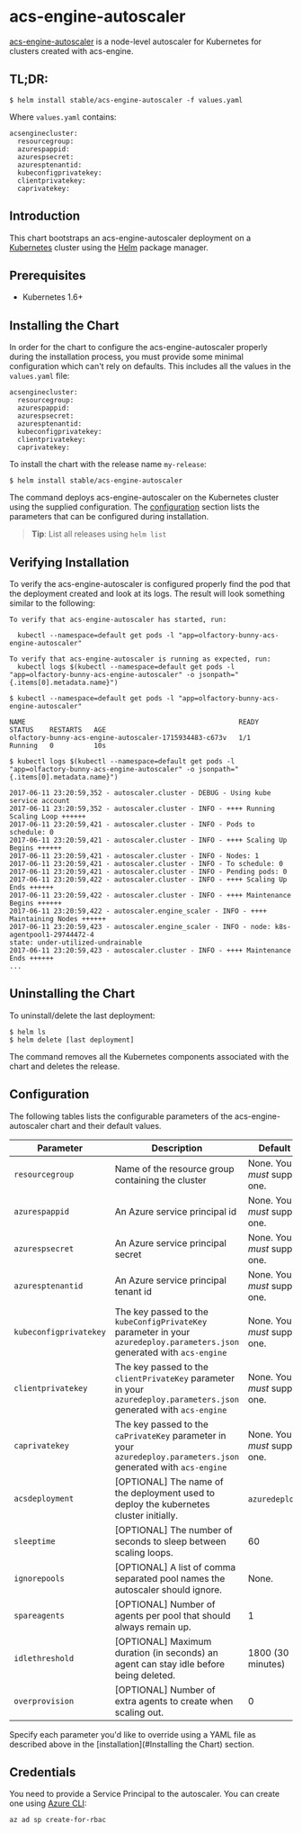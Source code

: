 # acs-engine-autoscaler

[acs-engine-autoscaler](https://github.com/wbuchwalter/Kubernetes-acs-engine-autoscaler) is a node-level autoscaler for Kubernetes for clusters created with acs-engine.

## TL;DR:

```console
$ helm install stable/acs-engine-autoscaler -f values.yaml
```
Where `values.yaml` contains:

```
acsenginecluster:
  resourcegroup:
  azurespappid:
  azurespsecret:
  azuresptenantid:
  kubeconfigprivatekey:
  clientprivatekey:
  caprivatekey:
```

## Introduction

This chart bootstraps an acs-engine-autoscaler deployment on a [Kubernetes](http://kubernetes.io) cluster using the [Helm](https://helm.sh) package manager.

## Prerequisites
  - Kubernetes 1.6+

## Installing the Chart

In order for the chart to configure the acs-engine-autoscaler properly during the installation process, you must provide some minimal configuration which can't rely on defaults. This includes all the values in the `values.yaml` file:

```
acsenginecluster:
  resourcegroup:
  azurespappid:
  azurespsecret:
  azuresptenantid:
  kubeconfigprivatekey:
  clientprivatekey:
  caprivatekey:
```

To install the chart with the release name `my-release`:

```console
$ helm install stable/acs-engine-autoscaler
```

The command deploys acs-engine-autoscaler on the Kubernetes cluster using the supplied configuration. The [configuration](#configuration) section lists the parameters that can be configured during installation.

> **Tip**: List all releases using `helm list`

## Verifying Installation

To verify the acs-engine-autoscaler is configured properly find the pod that the deployment created and look at its logs. The result will look something similar to the following:

```
To verify that acs-engine-autoscaler has started, run:

  kubectl --namespace=default get pods -l "app=olfactory-bunny-acs-engine-autoscaler"

To verify that acs-engine-autoscaler is running as expected, run:
  kubectl logs $(kubectl --namespace=default get pods -l "app=olfactory-bunny-acs-engine-autoscaler" -o jsonpath="{.items[0].metadata.name}")

$ kubectl --namespace=default get pods -l "app=olfactory-bunny-acs-engine-autoscaler"

NAME                                                     READY     STATUS    RESTARTS   AGE
olfactory-bunny-acs-engine-autoscaler-1715934483-c673v   1/1       Running   0          10s

$ kubectl logs $(kubectl --namespace=default get pods -l "app=olfactory-bunny-acs-engine-autoscaler" -o jsonpath="{.items[0].metadata.name}")

2017-06-11 23:20:59,352 - autoscaler.cluster - DEBUG - Using kube service account
2017-06-11 23:20:59,352 - autoscaler.cluster - INFO - ++++ Running Scaling Loop ++++++
2017-06-11 23:20:59,421 - autoscaler.cluster - INFO - Pods to schedule: 0
2017-06-11 23:20:59,421 - autoscaler.cluster - INFO - ++++ Scaling Up Begins ++++++
2017-06-11 23:20:59,421 - autoscaler.cluster - INFO - Nodes: 1
2017-06-11 23:20:59,421 - autoscaler.cluster - INFO - To schedule: 0
2017-06-11 23:20:59,421 - autoscaler.cluster - INFO - Pending pods: 0
2017-06-11 23:20:59,422 - autoscaler.cluster - INFO - ++++ Scaling Up Ends ++++++
2017-06-11 23:20:59,422 - autoscaler.cluster - INFO - ++++ Maintenance Begins ++++++
2017-06-11 23:20:59,422 - autoscaler.engine_scaler - INFO - ++++ Maintaining Nodes ++++++
2017-06-11 23:20:59,423 - autoscaler.engine_scaler - INFO - node: k8s-agentpool1-29744472-4                                                   state: under-utilized-undrainable
2017-06-11 23:20:59,423 - autoscaler.cluster - INFO - ++++ Maintenance Ends ++++++
...
```

## Uninstalling the Chart

To uninstall/delete the last deployment:

```console
$ helm ls
$ helm delete [last deployment]
```

The command removes all the Kubernetes components associated with the chart and deletes the release.

## Configuration

The following tables lists the configurable parameters of the acs-engine-autoscaler chart and their default values.

Parameter | Description | Default
--- | --- | ---
`resourcegroup`| Name of the resource group containing the cluster | None. You *must* supply one.
`azurespappid`| An Azure service principal id | None. You *must* supply one.
`azurespsecret`| An Azure service principal secret | None. You *must* supply one.
`azuresptenantid`| An Azure service principal tenant id | None. You *must* supply one.
`kubeconfigprivatekey`| The key passed to the `kubeConfigPrivateKey` parameter in your `azuredeploy.parameters.json` generated with `acs-engine` | None. You *must* supply one.
`clientprivatekey`| The key passed to the `clientPrivateKey` parameter in your `azuredeploy.parameters.json` generated with `acs-engine` | None. You *must* supply one.
`caprivatekey`| The key passed to the `caPrivateKey` parameter in your `azuredeploy.parameters.json` generated with `acs-engine` | None. You *must* supply one.
`acsdeployment`| [OPTIONAL] The name of the deployment used to deploy the kubernetes cluster initially. | `azuredeploy`.
`sleeptime`| [OPTIONAL] The number of seconds to sleep between scaling loops. | 60
`ignorepools`| [OPTIONAL] A list of comma separated pool names the autoscaler should ignore. | None.
`spareagents`| [OPTIONAL] Number of agents per pool that should always remain up. | 1
`idlethreshold`| [OPTIONAL] Maximum duration (in seconds) an agent can stay idle before being deleted. | 1800 (30 minutes)
`overprovision`| [OPTIONAL] Number of extra agents to create when scaling out. | 0
Specify each parameter you'd like to override using a YAML file as described above in the [installation](#Installing the Chart) section.


## Credentials
You need to provide a Service Principal to the autoscaler. You can create one using [Azure CLI](https://github.com/Azure/azure-cli):
```
az ad sp create-for-rbac
```
